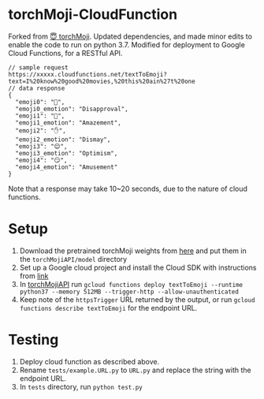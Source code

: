 # torchMoji-CloudFunction

Forked from [😇 torchMoji](https://github.com/huggingface/torchMoji).
Updated dependencies, and made minor edits to enable the code to run on python 3.7.
Modified for deployment to Google Cloud Functions, for a RESTful API.

```
// sample request
https://xxxxx.cloudfunctions.net/textToEmoji?text=I%20know%20good%20movies,%20this%20ain%27t%20one
// data response
{
  "emoji0": "🙅",
  "emoji0_emotion": "Disapproval",
  "emoji1": "💯",
  "emoji1_emotion": "Amazement",
  "emoji2": "✋",
  "emoji2_emotion": "Dismay",
  "emoji3": "😌",
  "emoji3_emotion": "Optimism",
  "emoji4": "😏",
  "emoji4_emotion": "Amusement"
}
```

Note that a response may take 10~20 seconds, due to the nature of cloud functions.

# Setup

1. Download the pretrained torchMoji weights from [here](https://www.dropbox.com/s/q8lax9ary32c7t9/pytorch_model.bin?dl=0) and put them in the `torchMojiAPI/model` directory
1. Set up a Google cloud project and install the Cloud SDK with instructions from [link](https://cloud.google.com/functions/docs/first-python#creating_a_gcp_project_using_cloud_sdk)
1. In [torchMojiAPI](torchMojiAPI) run `gcloud functions deploy textToEmoji --runtime python37 --memory 512MB --trigger-http --allow-unauthenticated`
1. Keep note of the `httpsTrigger` URL returned by the output, or run `gcloud functions describe textToEmoji` for the endpoint URL.

# Testing 

1. Deploy cloud function as described above.
1. Rename `tests/example.URL.py` to `URL.py` and replace the string with the endpoint URL.
1. In `tests` directory, run `python test.py`